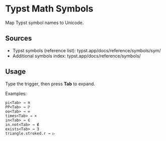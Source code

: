 # Typst Math Symbols

Map Typst symbol names to Unicode.

## Sources
- Typst symbols (reference list): typst.app/docs/reference/symbols/sym/
- Additional symbols index: typst.app/docs/reference/symbols/

## Usage
Type the trigger, then press **Tab** to expand.

Examples:

```
pi<Tab> → π
PP<Tab> → ℙ
oo<Tab> → ∞
times<Tab> → ×
in<Tab> → ∈
in.not<Tab> → ∉
exists<Tab> → ∃
triangle.stroked.r → ▷
```

